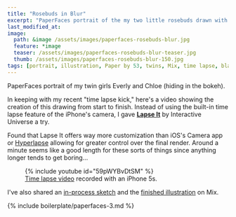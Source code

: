 ```yaml
---
title: "Rosebuds in Blur"
excerpt: "PaperFaces portrait of the my two little rosebuds drawn with Paper by 53 on an iPad."
last_modified_at: 
image: 
  path: &image /assets/images/paperfaces-rosebuds-blur.jpg 
  feature: *image
  teaser: /assets/images/paperfaces-rosebuds-blur-teaser.jpg
  thumb: /assets/images/paperfaces-rosebuds-blur-150.jpg
tags: [portrait, illustration, Paper by 53, twins, Mix, time lapse, black and white, blend, bokeh]
---
```


PaperFaces portrait of my twin girls Everly and Chloe (hiding in the bokeh).

In keeping with my recent "time lapse kick," here's a video showing the creation of this drawing from start to finish. Instead of using the built-in time lapse feature of the iPhone's camera, I gave [**Lapse It**](http://www.lapseit.com/) by Interactive Universe a try.

Found that Lapse It offers way more customization than iOS's Camera app or [Hyperlapse](https://itunes.apple.com/us/app/hyperlapse-from-instagram/id740146917?mt=8) allowing for greater control over the final render. Around a minute seems like a good length for these sorts of things since anything longer tends to get boring...

<figure>
  {% include youtube id="59pWYBvDtSM" %}
  <figcaption><a href="https://www.youtube.com/watch?v=9RTXF6wLMjw&list=PLaLqP2ipMLc6UugVLyTwWTiFtmmZzj7ao">Time lapse video</a> recorded with an iPhone 5s.</figcaption>
</figure>

I've also shared an [in-process sketch](https://mix.fiftythree.com/11098-Michael-Rose/2323353) and the [finished illustration](https://mix.fiftythree.com/11098-Michael-Rose/2334429) on Mix.

{% include boilerplate/paperfaces-3.md %}
